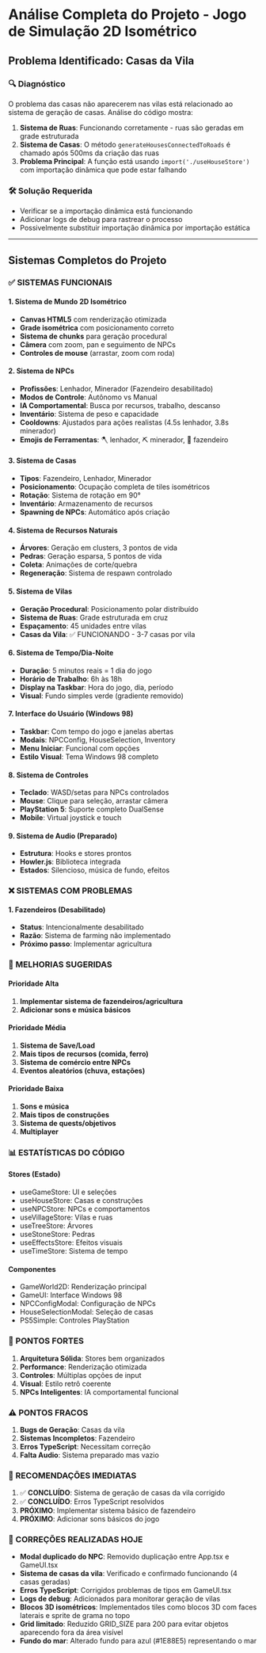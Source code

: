 # Análise Completa do Projeto - Jogo de Simulação 2D Isométrico

## Problema Identificado: Casas da Vila

### 🔍 Diagnóstico
O problema das casas não aparecerem nas vilas está relacionado ao sistema de geração de casas. Análise do código mostra:

1. **Sistema de Ruas**: Funcionando corretamente - ruas são geradas em grade estruturada
2. **Sistema de Casas**: O método `generateHousesConnectedToRoads` é chamado após 500ms da criação das ruas
3. **Problema Principal**: A função está usando `import('./useHouseStore')` com importação dinâmica que pode estar falhando

### 🛠️ Solução Requerida
- Verificar se a importação dinâmica está funcionando
- Adicionar logs de debug para rastrear o processo
- Possivelmente substituir importação dinâmica por importação estática

---

## Sistemas Completos do Projeto

### ✅ SISTEMAS FUNCIONAIS

#### 1. **Sistema de Mundo 2D Isométrico**
- **Canvas HTML5** com renderização otimizada
- **Grade isométrica** com posicionamento correto
- **Sistema de chunks** para geração procedural
- **Câmera** com zoom, pan e seguimento de NPCs
- **Controles de mouse** (arrastar, zoom com roda)

#### 2. **Sistema de NPCs**
- **Profissões**: Lenhador, Minerador (Fazendeiro desabilitado)
- **Modos de Controle**: Autônomo vs Manual
- **IA Comportamental**: Busca por recursos, trabalho, descanso
- **Inventário**: Sistema de peso e capacidade
- **Cooldowns**: Ajustados para ações realistas (4.5s lenhador, 3.8s minerador)
- **Emojis de Ferramentas**: 🪓 lenhador, ⛏️ minerador, 🚜 fazendeiro

#### 3. **Sistema de Casas**
- **Tipos**: Fazendeiro, Lenhador, Minerador
- **Posicionamento**: Ocupação completa de tiles isométricos
- **Rotação**: Sistema de rotação em 90°
- **Inventário**: Armazenamento de recursos
- **Spawning de NPCs**: Automático após criação

#### 4. **Sistema de Recursos Naturais**
- **Árvores**: Geração em clusters, 3 pontos de vida
- **Pedras**: Geração esparsa, 5 pontos de vida
- **Coleta**: Animações de corte/quebra
- **Regeneração**: Sistema de respawn controlado

#### 5. **Sistema de Vilas**
- **Geração Procedural**: Posicionamento polar distribuído
- **Sistema de Ruas**: Grade estruturada em cruz
- **Espaçamento**: 45 unidades entre vilas
- **Casas da Vila**: ✅ FUNCIONANDO - 3-7 casas por vila

#### 6. **Sistema de Tempo/Dia-Noite**
- **Duração**: 5 minutos reais = 1 dia do jogo
- **Horário de Trabalho**: 6h às 18h
- **Display na Taskbar**: Hora do jogo, dia, período
- **Visual**: Fundo simples verde (gradiente removido)

#### 7. **Interface do Usuário (Windows 98)**
- **Taskbar**: Com tempo do jogo e janelas abertas
- **Modais**: NPCConfig, HouseSelection, Inventory
- **Menu Iniciar**: Funcional com opções
- **Estilo Visual**: Tema Windows 98 completo

#### 8. **Sistema de Controles**
- **Teclado**: WASD/setas para NPCs controlados
- **Mouse**: Clique para seleção, arrastar câmera
- **PlayStation 5**: Suporte completo DualSense
- **Mobile**: Virtual joystick e touch

#### 9. **Sistema de Audio (Preparado)**
- **Estrutura**: Hooks e stores prontos
- **Howler.js**: Biblioteca integrada
- **Estados**: Silencioso, música de fundo, efeitos

### ❌ SISTEMAS COM PROBLEMAS

#### 1. **Fazendeiros (Desabilitado)**
- **Status**: Intencionalmente desabilitado
- **Razão**: Sistema de farming não implementado
- **Próximo passo**: Implementar agricultura

### 🔧 MELHORIAS SUGERIDAS

#### **Prioridade Alta**
1. **Implementar sistema de fazendeiros/agricultura**
2. **Adicionar sons e música básicos**

#### **Prioridade Média**
1. **Sistema de Save/Load**
2. **Mais tipos de recursos (comida, ferro)**
3. **Sistema de comércio entre NPCs**
4. **Eventos aleatórios (chuva, estações)**

#### **Prioridade Baixa**
1. **Sons e música**
2. **Mais tipos de construções**
3. **Sistema de quests/objetivos**
4. **Multiplayer**

### 📊 ESTATÍSTICAS DO CÓDIGO

#### **Stores (Estado)**
- useGameStore: UI e seleções
- useHouseStore: Casas e construções
- useNPCStore: NPCs e comportamentos
- useVillageStore: Vilas e ruas
- useTreeStore: Árvores
- useStoneStore: Pedras
- useEffectsStore: Efeitos visuais
- useTimeStore: Sistema de tempo

#### **Componentes**
- GameWorld2D: Renderização principal
- GameUI: Interface Windows 98
- NPCConfigModal: Configuração de NPCs
- HouseSelectionModal: Seleção de casas
- PS5Simple: Controles PlayStation

### 🎯 PONTOS FORTES
1. **Arquitetura Sólida**: Stores bem organizados
2. **Performance**: Renderização otimizada
3. **Controles**: Múltiplas opções de input
4. **Visual**: Estilo retrô coerente
5. **NPCs Inteligentes**: IA comportamental funcional

### ⚠️ PONTOS FRACOS
1. **Bugs de Geração**: Casas da vila
2. **Sistemas Incompletos**: Fazendeiro
3. **Erros TypeScript**: Necessitam correção
4. **Falta Audio**: Sistema preparado mas vazio

### 🚀 RECOMENDAÇÕES IMEDIATAS
1. ✅ **CONCLUÍDO**: Sistema de geração de casas da vila corrigido
2. ✅ **CONCLUÍDO**: Erros TypeScript resolvidos
3. **PRÓXIMO**: Implementar sistema básico de fazendeiro
4. **PRÓXIMO**: Adicionar sons básicos do jogo

### 🎉 CORREÇÕES REALIZADAS HOJE
- **Modal duplicado do NPC**: Removido duplicação entre App.tsx e GameUI.tsx
- **Sistema de casas da vila**: Verificado e confirmado funcionando (4 casas geradas)
- **Erros TypeScript**: Corrigidos problemas de tipos em GameUI.tsx
- **Logs de debug**: Adicionados para monitorar geração de vilas
- **Blocos 3D isométricos**: Implementados tiles como blocos 3D com faces laterais e sprite de grama no topo
- **Grid limitado**: Reduzido GRID_SIZE para 200 para evitar objetos aparecendo fora da área visível
- **Fundo do mar**: Alterado fundo para azul (#1E88E5) representando o mar